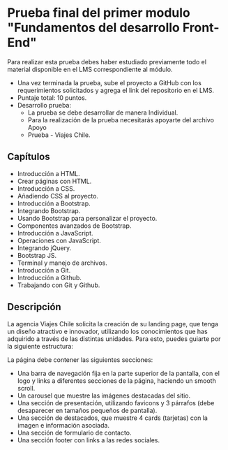 # Prueba final del primer modulo "Fundamentos del desarrollo Front-End"
Para realizar esta prueba debes haber estudiado previamente todo el material
disponible en el LMS correspondiente al módulo.
- Una vez terminada la prueba, sube el proyecto a GitHub con los requerimientos
solicitados y agrega el link del repositorio en el LMS.
- Puntaje total: 10 puntos.
- Desarrollo prueba:
    * La prueba se debe desarrollar de manera Individual.
    * Para la realización de la prueba necesitarás apoyarte del archivo Apoyo
    * Prueba - Viajes Chile.
## Capítulos
- Introducción a HTML.
- Crear páginas con HTML.
- Introducción a CSS.
- Añadiendo CSS al proyecto.
- Introducción a Bootstrap.
- Integrando Bootstrap.
- Usando Bootstrap para personalizar el proyecto.
- Componentes avanzados de Bootstrap.
- Introducción a JavaScript.
- Operaciones con JavaScript.
- Integrando jQuery.
- Bootstrap JS.
- Terminal y manejo de archivos.
- Introducción a Git.
- Introducción a Github.
- Trabajando con Git y Github.
## Descripción
La agencia Viajes Chile solicita la creación de su landing page, que tenga un diseño atractivo
e innovador, utilizando los conocimientos que has adquirido a través de las distintas
unidades. Para esto, puedes guiarte por la siguiente estructura:

La página debe contener las siguientes secciones:
* Una barra de navegación fija en la parte superior de la pantalla, con el logo y links a
diferentes secciones de la página, haciendo un smooth scroll.
* Un carousel que muestre las imágenes destacadas del sitio.
* Una sección de presentación, utilizando favicons y 3 párrafos (debe desaparecer en
tamaños pequeños de pantalla).
* Una sección de destacados, que muestre 4 cards (tarjetas) con la imagen e
información asociada.
* Una sección de formulario de contacto.
* Una sección footer con links a las redes sociales.
